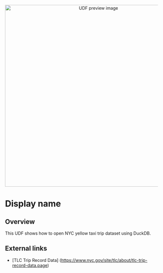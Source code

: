 <p align="center"><img src="https://fused-magic.s3.us-west-2.amazonaws.com/thumbnails/udfs-staging/Duckdb_NYC311_Example.png" width="600" alt="UDF preview image"></p>

# Display name

## Overview

This UDF shows how to open NYC yellow taxi trip dataset using DuckDB.

## External links

- [TLC Trip Record Data] (https://www.nyc.gov/site/tlc/about/tlc-trip-record-data.page)